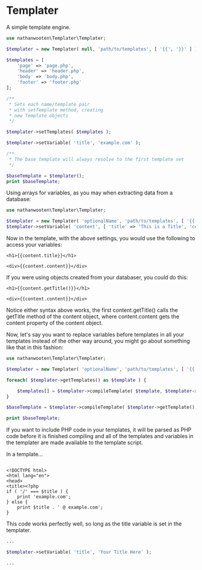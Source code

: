 # Templater
A simple template engine.

```php
use nathanwooten\Templater\Templater;

$templater = new Templater( null, 'path/to/templates', [ '{{', '}}' ] );

$templates = [
    'page' => 'page.php',
    'header' => 'header.php',
    'body' => 'body.php',
    'footer' => 'footer.php'
];

/**
 * Sets each name/template pair
 * with setTemplate method, creating
 * new Template objects
 */

$templater->setTemplates( $templates );

$templater->setVariable( 'title', 'example.com' );

/**
 * The base template will always resolve to the first template set
 */

$baseTemplate = $templater();
print $baseTemplate;

```

Using arrays for variables, as you may when extracting data from a database:

```php
use nathanwooten\Templater\Templater;

$templater = new Templater( 'optionalName', 'path/to/templates', [ '{{', '}}' ] );
$templater->setVariable( 'content', [ 'title' => 'This is a Title', 'content' => 'This is the Content' ] );

```

Now in the template, with the above settings, you would use the following to access your variables:

```
<h1>{{content.title}}</h1>

<div>{{content.content}}</div>
```

If you were using objects created from your databaser, you could do this:

```
<h1>{{content.getTitle()}}</h1>

<div>{{content.content}}</div>
```

Notice either syntax above works, the first content.getTitle() calls the getTitle method of the content object, where content.content gets the content property of the content object.

Now, let's say you want to replace variables before templates in all your templates instead of the other way around, you might go about something like that in this fashion:

```php
use nathanwooten\Templater\Templater;

$templater = new Templater( 'optionalName', 'path/to/templates', [ '{{', '}}' ] );

foreach( $templater->getTemplates() as $template ) {

    $templates[] = $templater->compileTemplate( $template, $templater->getVariables(), false );
}

$baseTemplate = $templater->compileTemplate( $templater->getTemplate(), $templates );

print $baseTemplate;

```

If you want to include PHP code in your templates, it will be parsed as PHP code before it is finished compiling and all of the templates and variables in the templater are made available to the template script.

In a template...

```

<!DOCTYPE html>
<html lang="en">
<head>
<title><?php
if ( '/' === $title ) {
    print 'example.com';
} else {
    print $title . ' @ example.com';
}
```

This code works perfectly well, so long as the title variable is set in the templater.

```php
...

$templater->setVariable( 'title', 'Your Title Here' );

...
```
